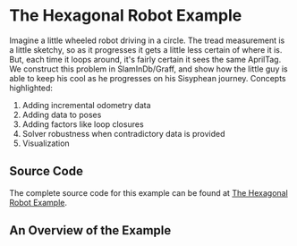 # The Hexagonal Robot Example

Imagine a little wheeled robot driving in a circle. The tread measurement is a little sketchy, so as it progresses it gets a little less certain of where it is. But, each time it loops around, it's fairly certain it sees the same AprilTag. We construct this problem in SlamInDb/Graff, and show how the little guy is able to keep his cool as he progresses on his Sisyphean journey. Concepts highlighted:  
  1. Adding incremental odometry data
  1. Adding data to poses
  1. Adding factors like loop closures
  1. Solver robustness when contradictory data is provided
  1. Visualization

## Source Code
The complete source code for this example can be found at [The Hexagonal Robot Example](https://github.com/GearsAD/GraffSDK.jl/blob/master/examples/6_HexagonalSLAM.jl).

## An Overview of the Example
